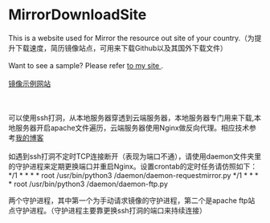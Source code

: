 # MirrorDownloadSite
This is a website used for Mirror the resource out site of your country.（为提升下载速度，简历镜像站点，可用来下载Github以及其国外下载文件）
<br><br>
Want to see a sample? Please refer <a href='https://mirror.fastspeedgo.xyz' target='_blank'> to my site </a>.
<br><br>
<a href='https://mirror.fastspeedgo.xyz' target='_blank'>镜像示例网站</a>

<br><br>
可以使用ssh打洞，从本地服务器穿透到云端服务器，本地服务器专门用来下载,本地服务器开启apache文件遍历，云端服务器使用Nginx做反向代理。相应技术参考<a href='https://blog.mytlu.cn/?p=6' target='_blank'>我的博客</a>
<br><br>
如遇到ssh打洞不定时TCP连接断开（表现为端口不通），请使用daemon文件夹里的守护进程来定期更换端口并重启Nginx。设置crontab的定时任务请仿照如下：<br>
*/1 * * * * root /usr/bin/python3 /daemon/daemon-requestmirror.py
*/1 * * * * root /usr/bin/python3 /daemon/daemon-ftp.py

两个守护进程，其中第一个为手动请求镜像的守护进程，第二个是apache ftp站点守护进程。（守护进程主要靠更换ssh打洞的端口来持续连接）


